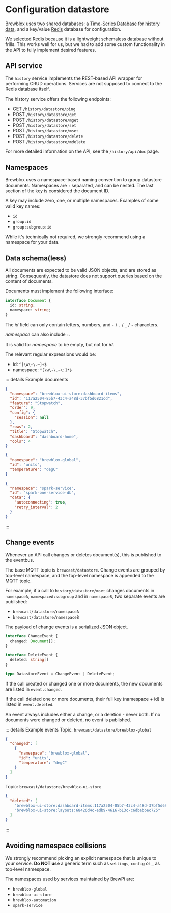 # Configuration datastore

Brewblox uses two shared databases: a [Time-Series Database](./influx_downsampling) for [history data](./history_events),
and a key/value [Redis](https://redis.io/) database for configuration.

We [selected](../decisions/20200902_redis_datastore) Redis because it is a lightweight schemaless database without frills.
This works well for us, but we had to add some custom functionality in the API to fully implement desired features.

## API service

The `history` service implements the REST-based API wrapper for performing CRUD operations.
Services are not supposed to connect to the Redis database itself.

The history service offers the following endpoints:
- GET `/history/datastore/ping`
- POST `/history/datastore/get`
- POST `/history/datastore/mget`
- POST `/history/datastore/set`
- POST `/history/datastore/mset`
- POST `/history/datastore/delete`
- POST `/history/datastore/mdelete`

For more detailed information on the API, see the `/history/api/doc` page.

## Namespaces

Brewblox uses a namespace-based naming convention to group datastore documents.
Namespaces are `:` separated, and can be nested.
The last section of the key is considered the document ID.

A key may include zero, one, or multiple namespaces.
Examples of some valid key names:
- `id`
- `group:id`
- `group:subgroup:id`

While it's technically not required, we strongly recommend using a namespace for your data.

## Data schema(less)

All documents are expected to be valid JSON objects, and are stored as string.
Consequently, the datastore does not support queries based on the content of documents.

Documents must implement the following interface:
```typescript
interface Document {
  id: string;
  namespace: string;
}
```

The *id* field can only contain letters, numbers, and `-` / `.` / `_` / `~` characters.

*namespace* can also include `:`.

It is valid for *namespace* to be empty, but not for *id*.

The relevant regular expressions would be:
- id: `^[\w\-\.~]+$`
- namespace: `^[\w\-\.~\:]*$`

::: details Example documents
```json
{
  "namespace": "brewblox-ui-store:dashboard-items",
  "id": "117a2504-85b7-43c4-a48d-37bf5d6821cd",
  "feature": "Stopwatch",
  "order": 9,
  "config": {
    "session": null
  },
  "rows": 2,
  "title": "Stopwatch",
  "dashboard": "dashboard-home",
  "cols": 4
}
```
```json
{
  "namespace": "brewblox-global",
  "id": "units",
  "temperature": "degC"
}
```
```json
{
  "namespace": "spark-service",
  "id": "spark-one-service-db",
  "data": {
    "autoconnecting": true,
    "retry_interval": 2
  }
}
```
:::

## Change events

Whenever an API call changes or deletes document(s), this is published to the eventbus.

The base MQTT topic is `brewcast/datastore`.
Change events are grouped by top-level namespace, and the top-level namespace is appended to the MQTT topic.

For example, if a call to `history/datastore/mset` changes documents in `namespaceA`,
`namespaceA:subgroup` and in `namespaceB`, two separate events are published:
- `brewcast/datastore/namespaceA`
- `brewcast/datastore/namespaceB`

The payload of change events is a serialized JSON object.

```typescript
interface ChangeEvent {
  changed: Document[];
}

interface DeleteEvent {
  deleted: string[]
}

type DatastoreEvent = ChangeEvent | DeleteEvent;
```

If the call created or changed one or more documents, the new documents are listed in `event.changed`.

If the call deleted one or more documents, their full key (namespace + id) is listed in `event.deleted`.

An event always includes either a change, or a deletion - never both.
If no documents were changed or deleted, no event is published.

::: details Example events
Topic: `brewcast/datastore/brewblox-global`
```json
{
  "changed": [
    {
      "namespace": "brewblox-global",
      "id": "units",
      "temperature": "degC"
    }
  ]
}
```

Topic: `brewcast/datastore/brewblox-ui-store`
```json
{
  "deleted": [
    "brewblox-ui-store:dashboard-items:117a2504-85b7-43c4-a48d-37bf5d6821cd",
    "brewblox-ui-store:layouts:68426d4c-edb9-4616-b13c-c6dbabbec725"
  ]
}
```
:::

## Avoiding namespace collisions

We strongly recommend picking an explicit namespace that is unique to your service.
**Do NOT use** a generic term such as `settings`, `config` or `_` as top-level namespace.

The namespaces used by services maintained by BrewPi are:
- `brewblox-global`
- `brewblox-ui-store`
- `brewblox-automation`
- `spark-service`
